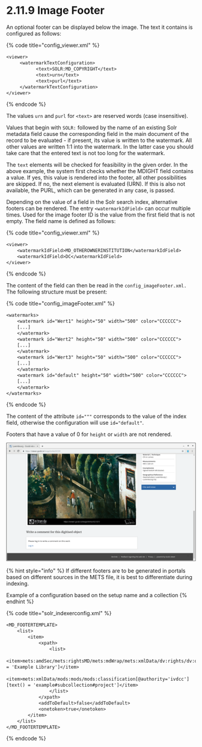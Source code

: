 # 2.11.9 Image Footer

An optional footer can be displayed below the image. The text it contains is configured as follows:

{% code title="config\_viewer.xml" %}
```markup
<viewer>
     <watermarkTextConfiguration>
           <text>SOLR:MD_COPYRIGHT</text>
           <text>urn</text>
           <text>purl</text>
     </watermarkTextConfiguration>
</viewer>
```
{% endcode %}

The values `urn` and `purl` for `<text>` are reserved words \(case insensitive\). 

Values that begin with `SOLR:` followed by the name of an existing Solr metadata field cause the corresponding field in the main document of the record to be evaluated - if present, its value is written to the watermark. All other values are written 1:1 into the watermark. In the latter case you should take care that the entered text is not too long for the watermark. 

The `text` elements will be checked for feasibility in the given order. In the above example, the system first checks whether the MDIGHT field contains a value. If yes, this value is rendered into the footer, all other possibilities are skipped. If no, the next element is evaluated \(URN\). If this is also not available, the PURL, which can be generated in any case, is passed.

Depending on the value of a field in the Solr search index, alternative footers can be rendered. The entry  `<watermarkIdField>` can occur multiple times. Used for the image footer ID is the value from the first field that is not empty. The field name is defined as follows:

{% code title="config\_viewer.xml" %}
```markup
<viewer>
    <watermarkIdField>MD_OTHEROWNERINSTITUTION</watermarkIdField>
    <watermarkIdField>DC</watermarkIdField>
</viewer>
```
{% endcode %}

The content of the field can then be read in the `config_imageFooter.xml.` The following structure must be present:

{% code title="config\_imageFooter.xml" %}
```markup
<watermarks>
    <watermark id="Wert1" height="50" width="500" color="CCCCCC">
    [...]
    </watermark>
    <watermark id="Wert2" height="50" width="500" color="CCCCCC">
    [...]
    </watermark>
    <watermark id="Wert3" height="50" width="500" color="CCCCCC">
    [...]
    </watermark>
    <watermark id="default" height="50" width="500" color="CCCCCC">
    [...]
    </watermark>
</watermarks>
```
{% endcode %}

The content of the attribute `id="""` corresponds to the value of the index field, otherwise the configuration will use `id="default"`. 

Footers that have a value of 0 for `height` or `width` are not rendered.

![Image footer at the bottom of an image](../../.gitbook/assets/2.11.9.png)

{% hint style="info" %}
If different footers are to be generated in portals based on different sources in the METS file, it is best to differentiate during indexing. 

Example of a configuration based on the setup name and a collection
{% endhint %}



{% code title="solr\_indexerconfig.xml" %}
```markup
<MD_FOOTERTEMPLATE>
    <list>
        <item>
            <xpath>
                <list>
                    <item>mets:amdSec/mets:rightsMD/mets:mdWrap/mets:xmlData/dv:rights/dv:owner[text() = 'Example Library']</item>
                    <item>mets:xmlData/mods:mods/mods:classification[@authority='ivdcc'][text() = 'example#subcollection#project']</item>
                </list>
            </xpath>
            <addToDefault>false</addToDefault>
            <onetoken>true</onetoken>
        </item>
    </list>
</MD_FOOTERTEMPLATE>
```
{% endcode %}

